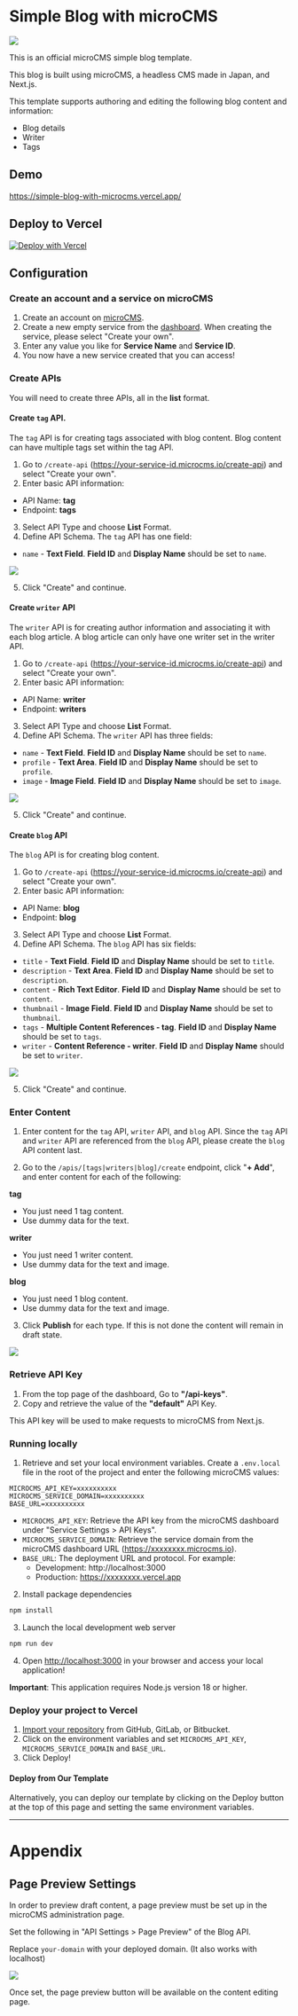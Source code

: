 # Simple Blog with microCMS

![](public/cover.png)

This is an official microCMS simple blog template.

This blog is built using microCMS, a headless CMS made in Japan, and Next.js.

This template supports authoring and editing the following blog content and information:

- Blog details
- Writer
- Tags

## Demo

https://simple-blog-with-microcms.vercel.app/

## Deploy to Vercel

[![Deploy with Vercel](https://vercel.com/button)](https://vercel.com/new/clone?demo-description=This%20is%20a%20microCMS%20official%20simple%20blog%20template.&demo-image=https://github.com/microcmsio/simple-blog-with-microcms/blob/main/public/cover.png?raw=true&demo-title=Simple%20Blog%20with%20microCMS&demo-url=https://simple-blog-with-microcms.vercel.app/&from=templates&project-name=Simple%20Blog%20with%20microCMS&repository-name=simple-blog-with-microcms&repository-url=https://github.com/microcmsio/simple-blog-with-microcms&env=MICROCMS_API_KEY,MICROCMS_SERVICE_DOMAIN,BASE_URL)

## Configuration

### Create an account and a service on microCMS

1. Create an account on [microCMS](https://app.microcms.io/signup).
2. Create a new empty service from the [dashboard](https://app.microcms.io/create-service). When creating the service, please select "Create your own".
3. Enter any value you like for **Service Name** and **Service ID**.
4. You now have a new service created that you can access!

### Create APIs

You will need to create three APIs, all in the **list** format.

#### Create `tag` API.

The `tag` API is for creating tags associated with blog content. Blog content can have multiple tags set within the tag API.

1. Go to `/create-api` (https://your-service-id.microcms.io/create-api) and select "Create your own".
2. Enter basic API information:

- API Name: **tag**
- Endpoint: **tags**

3. Select API Type and choose **List** Format.
4. Define API Schema. The `tag` API has one field:

- `name` - **Text Field**. **Field ID** and **Display Name** should be set to `name`.

![](public/tag.png)

5. Click "Create" and continue.

#### Create `writer` API

The `writer` API is for creating author information and associating it with each blog article. A blog article can only have one writer set in the writer API.

1. Go to `/create-api` (https://your-service-id.microcms.io/create-api) and select "Create your own".
2. Enter basic API information:

- API Name: **writer**
- Endpoint: **writers**

3. Select API Type and choose **List** Format.
4. Define API Schema. The `writer` API has three fields:

- `name` - **Text Field**. **Field ID** and **Display Name** should be set to `name`.
- `profile` - **Text Area**. **Field ID** and **Display Name** should be set to `profile`.
- `image` - **Image Field**. **Field ID** and **Display Name** should be set to `image`.

![](public/writer.png)

5. Click "Create" and continue.

#### Create `blog` API

The `blog` API is for creating blog content.

1. Go to `/create-api` (https://your-service-id.microcms.io/create-api) and select "Create your own".
2. Enter basic API information:

- API Name: **blog**
- Endpoint: **blog**

3. Select API Type and choose **List** Format.
4. Define API Schema. The `blog` API has six fields:

- `title` - **Text Field**. **Field ID** and **Display Name** should be set to `title`.
- `description` - **Text Area**. **Field ID** and **Display Name** should be set to `description`.
- `content` - **Rich Text Editor**. **Field ID** and **Display Name** should be set to `content`.
- `thumbnail` - **Image Field**. **Field ID** and **Display Name** should be set to `thumbnail`.
- `tags` - **Multiple Content References - tag**. **Field ID** and **Display Name** should be set to `tags`.
- `writer` - **Content Reference - writer**. **Field ID** and **Display Name** should be set to `writer`.

![](public/blog.png)

5. Click "Create" and continue.

### Enter Content

1. Enter content for the `tag` API, `writer` API, and `blog` API. Since the `tag` API and `writer` API are referenced from the `blog` API, please create the `blog` API content last.

2. Go to the `/apis/[tags|writers|blog]/create` endpoint, click "**+ Add**", and enter content for each of the following:

**tag**

- You just need 1 tag content.
- Use dummy data for the text.

**writer**

- You just need 1 writer content.
- Use dummy data for the text and image.

**blog**

- You just need 1 blog content.
- Use dummy data for the text and image.

3. Click **Publish** for each type. If this is not done the content will remain in draft state.

![](public/publish.png)

### Retrieve API Key

1. From the top page of the dashboard, Go to **"/api-keys"**.
2. Copy and retrieve the value of the **"default"** API Key.

This API key will be used to make requests to microCMS from Next.js.

### Running locally

1. Retrieve and set your local environment variables. Create a `.env.local` file in the root of the project and enter the following microCMS values:

```
MICROCMS_API_KEY=xxxxxxxxxx
MICROCMS_SERVICE_DOMAIN=xxxxxxxxxx
BASE_URL=xxxxxxxxxx
```

- `MICROCMS_API_KEY`: Retrieve the API key from the microCMS dashboard under "Service Settings > API Keys".
- `MICROCMS_SERVICE_DOMAIN`: Retrieve the service domain from the microCMS dashboard URL (https://xxxxxxxx.microcms.io).
- `BASE_URL`: The deployment URL and protocol. For example:
  - Development: http://localhost:3000
  - Production: https://xxxxxxxx.vercel.app

2. Install package dependencies

```bash
npm install
```

3. Launch the local development web server

```bash
npm run dev
```

4. Open [http://localhost:3000](http://localhost:3000) in your browser and access your local application!

**Important**: This application requires Node.js version 18 or higher.

### Deploy your project to Vercel

1. [Import your repository](https://vercel.com/docs/getting-started-with-vercel/import) from GitHub, GitLab, or Bitbucket.
2. Click on the environment variables and set `MICROCMS_API_KEY`, `MICROCMS_SERVICE_DOMAIN` and `BASE_URL`.
3. Click Deploy!

#### Deploy from Our Template

Alternatively, you can deploy our template by clicking on the Deploy button at the top of this page and setting the same environment variables.

---

# Appendix

## Page Preview Settings

In order to preview draft content, a page preview must be set up in the microCMS administration page.

Set the following in "API Settings > Page Preview" of the Blog API.

Replace `your-domain` with your deployed domain. (It also works with localhost)

![](public/page-preview-settings.png)

Once set, the page preview button will be available on the content editing page.
